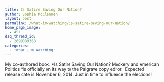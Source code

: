 ```yaml
---
title: Is Satire Saving Our Nation?
author: Sophia McClennen
layout: post
permalink: /what-im-watching/is-satire-saving-our-nation/
home_page_image:
  - 451
dsq_thread_id:
  - 2699839368
categories:
  - "What I'm Watching"
---
```

My co-authored book, *Is Satire Saving Our Nation? Mockery and American Politics *is officially on its way to the Palgrave copy editor.  Expected release date is November 6, 2014. Just in time to influence the elections!
